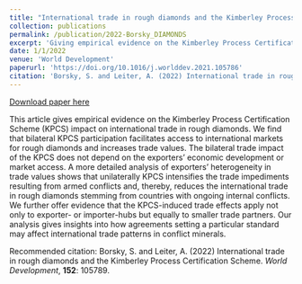 ```yaml
---
title: "International trade in rough diamonds and the Kimberley Process Certification Scheme"
collection: publications
permalink: /publication/2022-Borsky_DIAMONDS
excerpt: 'Giving empirical evidence on the Kimberley Process Certification Scheme (KPCS) impact on international trade in rough diamonds.'
date: 1/1/2022
venue: 'World Development'
paperurl: 'https://doi.org/10.1016/j.worlddev.2021.105786'
citation: 'Borsky, S. and Leiter, A. (2022) International trade in rough diamonds and the Kimberley Process Certification Scheme. World Development, 152: 105789.'
---
```


<a href='https://doi.org/10.1016/j.worlddev.2021.105786'>Download paper here</a>

This article gives empirical evidence on the Kimberley Process Certification Scheme (KPCS) impact on international trade in rough diamonds. We find that bilateral KPCS participation facilitates access to international markets for rough diamonds and increases trade values. The bilateral  trade impact of the KPCS does not depend on the exporters’ economic  development or market access. A more detailed analysis of exporters’  heterogeneity in trade values shows that unilaterally KPCS intensifies the trade impediments resulting from armed conflicts and, thereby, reduces the international trade in rough diamonds stemming from countries with ongoing internal conflicts. We further offer evidence that the KPCS-induced trade effects apply not only to exporter- or importer-hubs but equally to smaller trade partners. Our analysis gives insights into how agreements setting a particular standard may affect international trade patterns in conflict minerals.

Recommended citation: Borsky, S. and Leiter, A. (2022) International trade in rough diamonds and the Kimberley Process Certification Scheme. *World Development*, **152**: 105789.

